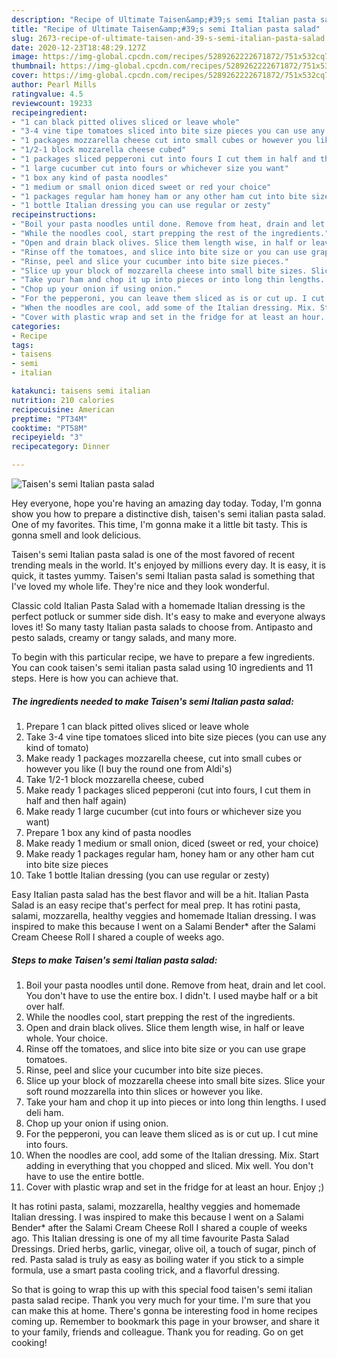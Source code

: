 ```yaml
---
description: "Recipe of Ultimate Taisen&amp;#39;s semi Italian pasta salad"
title: "Recipe of Ultimate Taisen&amp;#39;s semi Italian pasta salad"
slug: 2673-recipe-of-ultimate-taisen-and-39-s-semi-italian-pasta-salad
date: 2020-12-23T18:48:29.127Z
image: https://img-global.cpcdn.com/recipes/5289262222671872/751x532cq70/taisens-semi-italian-pasta-salad-recipe-main-photo.jpg
thumbnail: https://img-global.cpcdn.com/recipes/5289262222671872/751x532cq70/taisens-semi-italian-pasta-salad-recipe-main-photo.jpg
cover: https://img-global.cpcdn.com/recipes/5289262222671872/751x532cq70/taisens-semi-italian-pasta-salad-recipe-main-photo.jpg
author: Pearl Mills
ratingvalue: 4.5
reviewcount: 19233
recipeingredient:
- "1 can black pitted olives sliced or leave whole"
- "3-4 vine tipe tomatoes sliced into bite size pieces you can use any kind of tomato"
- "1 packages mozzarella cheese cut into small cubes or however you like I buy the round one from Aldis"
- "1/2-1 block mozzarella cheese cubed"
- "1 packages sliced pepperoni cut into fours I cut them in half and then half again"
- "1 large cucumber cut into fours or whichever size you want"
- "1 box any kind of pasta noodles"
- "1 medium or small onion diced sweet or red your choice"
- "1 packages regular ham honey ham or any other ham cut into bite size pieces"
- "1 bottle Italian dressing you can use regular or zesty"
recipeinstructions:
- "Boil your pasta noodles until done. Remove from heat, drain and let cool. You don&#39;t have to use the entire box. I didn&#39;t. I used maybe half or a bit over half."
- "While the noodles cool, start prepping the rest of the ingredients."
- "Open and drain black olives. Slice them length wise, in half or leave whole. Your choice."
- "Rinse off the tomatoes, and slice into bite size or you can use grape tomatoes."
- "Rinse, peel and slice your cucumber into bite size pieces."
- "Slice up your block of mozzarella cheese into small bite sizes. Slice your soft round mozzarella into thin slices or however you like."
- "Take your ham and chop it up into pieces or into long thin lengths. I used deli ham."
- "Chop up your onion if using onion."
- "For the pepperoni, you can leave them sliced as is or cut up. I cut mine into fours."
- "When the noodles are cool, add some of the Italian dressing. Mix. Start adding in everything that you chopped and sliced. Mix well. You don&#39;t have to use the entire bottle."
- "Cover with plastic wrap and set in the fridge for at least an hour. Enjoy ;)"
categories:
- Recipe
tags:
- taisens
- semi
- italian

katakunci: taisens semi italian 
nutrition: 210 calories
recipecuisine: American
preptime: "PT34M"
cooktime: "PT58M"
recipeyield: "3"
recipecategory: Dinner

---
```



![Taisen&#39;s semi Italian pasta salad](https://img-global.cpcdn.com/recipes/5289262222671872/751x532cq70/taisens-semi-italian-pasta-salad-recipe-main-photo.jpg)

Hey everyone, hope you're having an amazing day today. Today, I'm gonna show you how to prepare a distinctive dish, taisen&#39;s semi italian pasta salad. One of my favorites. This time, I'm gonna make it a little bit tasty. This is gonna smell and look delicious.

Taisen&#39;s semi Italian pasta salad is one of the most favored of recent trending meals in the world. It's enjoyed by millions every day. It is easy, it is quick, it tastes yummy. Taisen&#39;s semi Italian pasta salad is something that I've loved my whole life. They're nice and they look wonderful.

Classic cold Italian Pasta Salad with a homemade Italian dressing is the perfect potluck or summer side dish. It&#39;s easy to make and everyone always loves it! So many tasty Italian pasta salads to choose from. Antipasto and pesto salads, creamy or tangy salads, and many more.


To begin with this particular recipe, we have to prepare a few ingredients. You can cook taisen&#39;s semi italian pasta salad using 10 ingredients and 11 steps. Here is how you can achieve that.

<!--inarticleads1-->

##### The ingredients needed to make Taisen&#39;s semi Italian pasta salad:

1. Prepare 1 can black pitted olives sliced or leave whole
1. Take 3-4 vine tipe tomatoes sliced into bite size pieces (you can use any kind of tomato)
1. Make ready 1 packages mozzarella cheese, cut into small cubes or however you like (I buy the round one from Aldi&#39;s)
1. Take 1/2-1 block mozzarella cheese, cubed
1. Make ready 1 packages sliced pepperoni (cut into fours, I cut them in half and then half again)
1. Make ready 1 large cucumber (cut into fours or whichever size you want)
1. Prepare 1 box any kind of pasta noodles
1. Make ready 1 medium or small onion, diced (sweet or red, your choice)
1. Make ready 1 packages regular ham, honey ham or any other ham cut into bite size pieces
1. Take 1 bottle Italian dressing (you can use regular or zesty)


Easy Italian pasta salad has the best flavor and will be a hit. Italian Pasta Salad is an easy recipe that&#39;s perfect for meal prep. It has rotini pasta, salami, mozzarella, healthy veggies and homemade Italian dressing. I was inspired to make this because I went on a Salami Bender* after the Salami Cream Cheese Roll I shared a couple of weeks ago. 

<!--inarticleads2-->

##### Steps to make Taisen&#39;s semi Italian pasta salad:

1. Boil your pasta noodles until done. Remove from heat, drain and let cool. You don&#39;t have to use the entire box. I didn&#39;t. I used maybe half or a bit over half.
1. While the noodles cool, start prepping the rest of the ingredients.
1. Open and drain black olives. Slice them length wise, in half or leave whole. Your choice.
1. Rinse off the tomatoes, and slice into bite size or you can use grape tomatoes.
1. Rinse, peel and slice your cucumber into bite size pieces.
1. Slice up your block of mozzarella cheese into small bite sizes. Slice your soft round mozzarella into thin slices or however you like.
1. Take your ham and chop it up into pieces or into long thin lengths. I used deli ham.
1. Chop up your onion if using onion.
1. For the pepperoni, you can leave them sliced as is or cut up. I cut mine into fours.
1. When the noodles are cool, add some of the Italian dressing. Mix. Start adding in everything that you chopped and sliced. Mix well. You don&#39;t have to use the entire bottle.
1. Cover with plastic wrap and set in the fridge for at least an hour. Enjoy ;)


It has rotini pasta, salami, mozzarella, healthy veggies and homemade Italian dressing. I was inspired to make this because I went on a Salami Bender* after the Salami Cream Cheese Roll I shared a couple of weeks ago. This Italian dressing is one of my all time favourite Pasta Salad Dressings. Dried herbs, garlic, vinegar, olive oil, a touch of sugar, pinch of red. Pasta salad is truly as easy as boiling water if you stick to a simple formula, use a smart pasta cooling trick, and a flavorful dressing. 

So that is going to wrap this up with this special food taisen&#39;s semi italian pasta salad recipe. Thank you very much for your time. I'm sure that you can make this at home. There's gonna be interesting food in home recipes coming up. Remember to bookmark this page in your browser, and share it to your family, friends and colleague. Thank you for reading. Go on get cooking!
